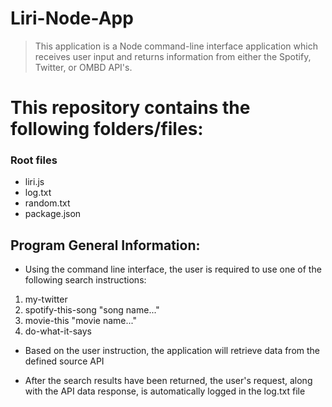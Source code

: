 # Liri-Node-App

> This application is a Node command-line interface application which receives user input and returns information from either the Spotify, Twitter, or OMBD API's.

# This repository contains the following folders/files:

### Root files
 * liri.js
 * log.txt
 * random.txt
 * package.json

## Program General Information:

 * Using the command line interface, the user is required to use one of the following search instructions: 
 1. my-twitter
 2. spotify-this-song "song name..."
 3. movie-this "movie name..."
 4. do-what-it-says

 * Based on the user instruction, the application will retrieve data from the defined source API

 * After the search results have been returned, the user's request, along with the API data response, is automatically logged in the log.txt file

